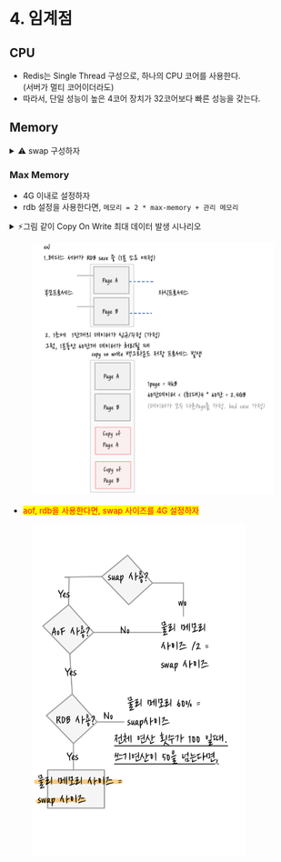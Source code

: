 # 4. 임계점

## CPU

* Redis는 Single Thread 구성으로, 하나의 CPU 코어를 사용한다.\
  (서버가 멀티 코어이더라도)
* 따라서, 단일 성능이 높은 4코어 장치가 32코어보다 빠른 성능을 갖는다.

## Memory

<details>

<summary><span data-gb-custom-inline data-tag="emoji" data-code="26a0">⚠️</span> swap 구성하자</summary>

* 64비트 환경에서 제약이 없음 ( swap 메모리 까지 사용 )
  * 에러 발생, 꼭 제약을 넣을 것!
* 32비트 환경에서 최대 3G 메모리 사용
* swap 사용 안하면,&#x20;
  * maxmemory-policy 설정값에 따라 에러발생 혹은 데이터 삭제 조치
* swap 사용,
  * maxmemory 설정 이상 사용시, 디스크를 가상 메모리 공간으로 사용

</details>

### Max Memory

* 4G 이내로 설정하자
* rdb 설정을 사용한다면,  `메모리 = 2 * max-memory + 관리 메모리`

<details>

<summary><span data-gb-custom-inline data-tag="emoji" data-code="26a1">⚡</span>그림 같이 Copy On Write 최대 데이터 발생 시나리오</summary>

1. BGSAVE
2. SAVE 60 10000
3. 신규 slave 연결로 인해, Full Sync
4. auto-aof-rewrite-percentage 100  # Aof fork 100% 커지면 다시 쓰기
5. bgrewrite AOF

5개의 상황, 즉 fork 함수 실행으로 자식 프로세스가 동작 될 때, \
모든 메모리가 변경이 발생하게 된다면 최대 2배를 사용하게 된다.

:warning: <mark style="color:blue;">로그에 COW 값이 남으니 꼭! 모니터링이 필요하다.</mark>

</details>

<figure><img src="../../../.gitbook/assets/image (12) (1).png" alt=""><figcaption></figcaption></figure>

* <mark style="color:red;">aof, rdb을 사용한다면,  swap 사이즈를 4G 설정하자</mark>

<div align="left">

<figure><img src="../../../.gitbook/assets/Untitled (2).png" alt="" width="375"><figcaption></figcaption></figure>

</div>

